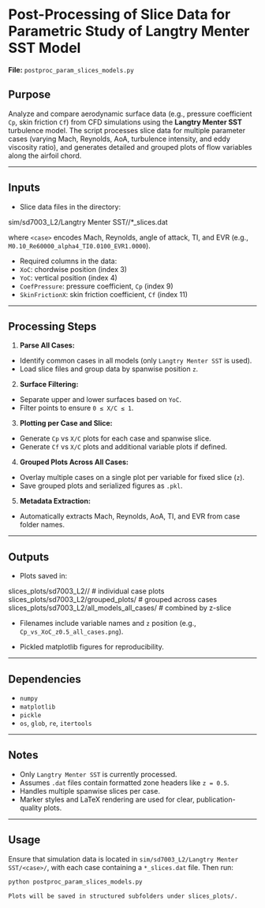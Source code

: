 # Post-Processing of Slice Data for Parametric Study of Langtry Menter SST Model

**File:** `postproc_param_slices_models.py`

## Purpose

Analyze and compare aerodynamic surface data (e.g., pressure coefficient `Cp`, skin friction `Cf`) from CFD simulations using the **Langtry Menter SST** turbulence model. The script processes slice data for multiple parameter cases (varying Mach, Reynolds, AoA, turbulence intensity, and eddy viscosity ratio), and generates detailed and grouped plots of flow variables along the airfoil chord.

---

## Inputs

- Slice data files in the directory:  

sim/sd7003_L2/Langtry Menter SST//*_slices.dat

where `<case>` encodes Mach, Reynolds, angle of attack, TI, and EVR (e.g., `M0.10_Re60000_alpha4_TI0.0100_EVR1.0000`).

- Required columns in the data:
- `XoC`: chordwise position (index 3)
- `YoC`: vertical position (index 4)
- `CoefPressure`: pressure coefficient, `Cp` (index 9)
- `SkinFrictionX`: skin friction coefficient, `Cf` (index 11)

---

## Processing Steps

1. **Parse All Cases:**
 - Identify common cases in all models (only `Langtry Menter SST` is used).
 - Load slice files and group data by spanwise position `z`.

2. **Surface Filtering:**
 - Separate upper and lower surfaces based on `YoC`.
 - Filter points to ensure `0 ≤ X/C ≤ 1`.

3. **Plotting per Case and Slice:**
 - Generate `Cp` vs `X/C` plots for each case and spanwise slice.
 - Generate `Cf` vs `X/C` plots and additional variable plots if defined.

4. **Grouped Plots Across All Cases:**
 - Overlay multiple cases on a single plot per variable for fixed slice (`z`).
 - Save grouped plots and serialized figures as `.pkl`.

5. **Metadata Extraction:**
 - Automatically extracts Mach, Reynolds, AoA, TI, and EVR from case folder names.

---

## Outputs

- Plots saved in:

slices_plots/sd7003_L2//           # individual case plots
slices_plots/sd7003_L2/grouped_plots/    # grouped across cases
slices_plots/sd7003_L2/all_models_all_cases/  # combined by z-slice

- Filenames include variable names and `z` position (e.g., `Cp_vs_XoC_z0.5_all_cases.png`).

- Pickled matplotlib figures for reproducibility.

---

## Dependencies

- `numpy`
- `matplotlib`
- `pickle`
- `os`, `glob`, `re`, `itertools`

---

## Notes

- Only `Langtry Menter SST` is currently processed.
- Assumes `.dat` files contain formatted zone headers like `z = 0.5`.
- Handles multiple spanwise slices per case.
- Marker styles and LaTeX rendering are used for clear, publication-quality plots.

---

## Usage

Ensure that simulation data is located in `sim/sd7003_L2/Langtry Menter SST/<case>/`, with each case containing a `*_slices.dat` file. Then run:

```bash
python postproc_param_slices_models.py

Plots will be saved in structured subfolders under slices_plots/.

